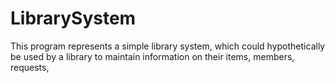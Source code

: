 # LibrarySystem
This program represents a simple library system, which could hypothetically be used by a library to maintain information on their items, members, requests,
